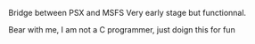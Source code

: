 Bridge between PSX and MSFS
Very early stage but functionnal.

Bear with me, I am not a C programmer, just doign this for fun

